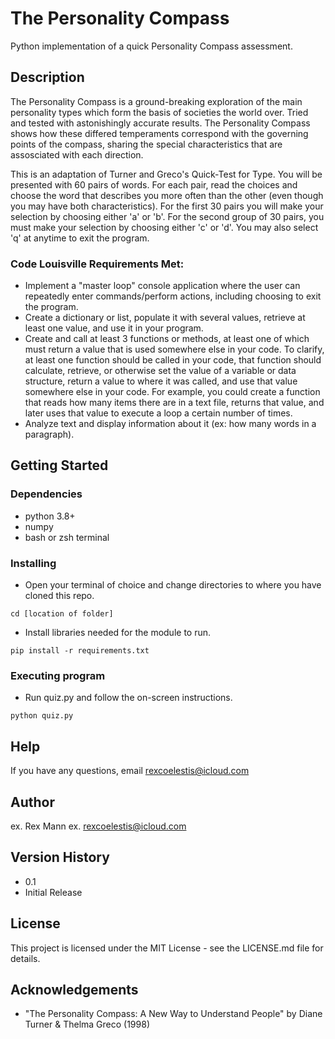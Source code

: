 # The Personality Compass

Python implementation of a quick Personality Compass assessment.

## Description

The Personality Compass is a ground-breaking exploration of the main personality types which form the basis of societies the world over.  Tried and tested with astonishingly accurate results.  The Personality Compass shows how these differed temperaments correspond with the governing points of the compass, sharing the special characteristics that are assosciated with each direction.

This is an adaptation of Turner and Greco's Quick-Test for Type.  You will be presented with 60 pairs of words.  For each pair, read the choices and choose the word that describes you more often than the other (even though you may have both characteristics).  For the first 30 pairs you will make your selection by choosing either 'a' or 'b'.  For the second group of 30 pairs, you must make your selection by choosing either 'c' or 'd'.  You may also select 'q' at anytime to exit the program.

### Code Louisville Requirements Met:

* Implement a "master loop" console application where the user can repeatedly enter commands/perform actions, including choosing to exit the program.
* Create a dictionary or list, populate it with several values, retrieve at least one value, and use it in your program.
* Create and call at least 3 functions or methods, at least one of which must return a value that is used somewhere else in your code. To clarify, at least one function should be called in your code, that function should calculate, retrieve, or otherwise set the value of a variable or data structure, return a value to where it was called, and use that value somewhere else in your code. For example, you could create a function that reads how many items there are in a text file, returns that value, and later uses that value to execute a loop a certain number of times.
* Analyze text and display information about it (ex: how many words in a paragraph).

## Getting Started

### Dependencies

* python 3.8+
* numpy
* bash or zsh terminal

### Installing

* Open your terminal of choice and change directories to where you have cloned this repo.

```
cd [location of folder]
```

* Install libraries needed for the module to run.

```
pip install -r requirements.txt
```

### Executing program

* Run quiz.py and follow the on-screen instructions.

```
python quiz.py
```

## Help

If you have any questions, email [rexcoelestis@icloud.com](mailto:rexcoelestis@icloud.com)

## Author

ex. Rex Mann
ex. [rexcoelestis@icloud.com](mailto:rexcoelestis@icloud.com)

## Version History

* 0.1
 * Initial Release

## License

This project is licensed under the MIT License - see the LICENSE.md file for details.

## Acknowledgements

* "The Personality Compass: A New Way to Understand People" by Diane Turner & Thelma Greco (1998)
